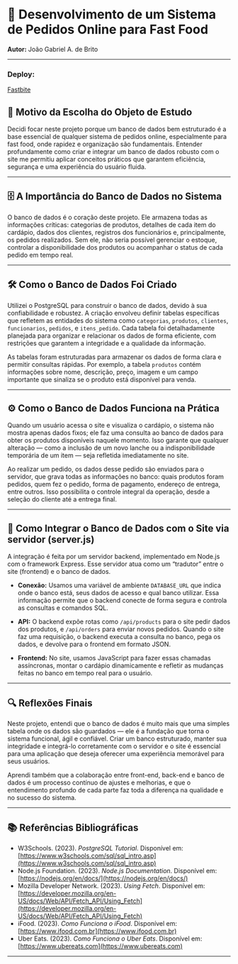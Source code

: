 # 🍔 Desenvolvimento de um Sistema de Pedidos Online para Fast Food  
**Autor:** João Gabriel A. de Brito

---
### Deploy:

[Fastbite](https://dablorr.github.io/Fastbite/)

## 🎯 Motivo da Escolha do Objeto de Estudo  
Decidi focar neste projeto porque um banco de dados bem estruturado é a base essencial de qualquer sistema de pedidos online, especialmente para fast food, onde rapidez e organização são fundamentais. Entender profundamente como criar e integrar um banco de dados robusto com o site me permitiu aplicar conceitos práticos que garantem eficiência, segurança e uma experiência do usuário fluida.

---

## 🗄️ A Importância do Banco de Dados no Sistema  
O banco de dados é o coração deste projeto. Ele armazena todas as informações críticas: categorias de produtos, detalhes de cada item do cardápio, dados dos clientes, registros dos funcionários e, principalmente, os pedidos realizados. Sem ele, não seria possível gerenciar o estoque, controlar a disponibilidade dos produtos ou acompanhar o status de cada pedido em tempo real.

---

## 🛠️ Como o Banco de Dados Foi Criado  
Utilizei o PostgreSQL para construir o banco de dados, devido à sua confiabilidade e robustez. A criação envolveu definir tabelas específicas que refletem as entidades do sistema como `categorias`, `produtos`, `clientes`, `funcionarios`, `pedidos`, e `itens_pedido`. Cada tabela foi detalhadamente planejada para organizar e relacionar os dados de forma eficiente, com restrições que garantem a integridade e a qualidade da informação.

As tabelas foram estruturadas para armazenar os dados de forma clara e permitir consultas rápidas. Por exemplo, a tabela `produtos` contém informações sobre nome, descrição, preço, imagem e um campo importante que sinaliza se o produto está disponível para venda.

---

## ⚙️ Como o Banco de Dados Funciona na Prática  
Quando um usuário acessa o site e visualiza o cardápio, o sistema não mostra apenas dados fixos; ele faz uma consulta ao banco de dados para obter os produtos disponíveis naquele momento. Isso garante que qualquer alteração — como a inclusão de um novo lanche ou a indisponibilidade temporária de um item — seja refletida imediatamente no site.

Ao realizar um pedido, os dados desse pedido são enviados para o servidor, que grava todas as informações no banco: quais produtos foram pedidos, quem fez o pedido, forma de pagamento, endereço de entrega, entre outros. Isso possibilita o controle integral da operação, desde a seleção do cliente até a entrega final.

---

## 🔗 Como Integrar o Banco de Dados com o Site via servidor (server.js)  
A integração é feita por um servidor backend, implementado em Node.js com o framework Express. Esse servidor atua como um “tradutor” entre o site (frontend) e o banco de dados.  

- **Conexão:** Usamos uma variável de ambiente `DATABASE_URL` que indica onde o banco está, seus dados de acesso e qual banco utilizar. Essa informação permite que o backend conecte de forma segura e controla as consultas e comandos SQL.

- **API:** O backend expõe rotas como `/api/products` para o site pedir dados dos produtos, e `/api/orders` para enviar novos pedidos. Quando o site faz uma requisição, o backend executa a consulta no banco, pega os dados, e devolve para o frontend em formato JSON.

- **Frontend:** No site, usamos JavaScript para fazer essas chamadas assíncronas, montar o cardápio dinamicamente e refletir as mudanças feitas no banco em tempo real para o usuário.

---

## 🔍 Reflexões Finais  
Neste projeto, entendi que o banco de dados é muito mais que uma simples tabela onde os dados são guardados — ele é a fundação que torna o sistema funcional, ágil e confiável. Criar um banco estruturado, manter sua integridade e integrá-lo corretamente com o servidor e o site é essencial para uma aplicação que deseja oferecer uma experiência memorável para seus usuários.

Aprendi também que a colaboração entre front-end, back-end e banco de dados é um processo contínuo de ajustes e melhorias, e que o entendimento profundo de cada parte faz toda a diferença na qualidade e no sucesso do sistema.

---

## 📚 Referências Bibliográficas
- W3Schools. (2023). *PostgreSQL Tutorial*. Disponível em: [https://www.w3schools.com/sql/sql_intro.asp](https://www.w3schools.com/sql/sql_intro.asp)  
- Node.js Foundation. (2023). *Node.js Documentation*. Disponível em: [https://nodejs.org/en/docs/](https://nodejs.org/en/docs/)  
- Mozilla Developer Network. (2023). *Using Fetch*. Disponível em: [https://developer.mozilla.org/en-US/docs/Web/API/Fetch_API/Using_Fetch](https://developer.mozilla.org/en-US/docs/Web/API/Fetch_API/Using_Fetch)  
- iFood. (2023). *Como Funciona o iFood*. Disponível em: [https://www.ifood.com.br](https://www.ifood.com.br)  
- Uber Eats. (2023). *Como Funciona o Uber Eats*. Disponível em: [https://www.ubereats.com](https://www.ubereats.com)  

---

